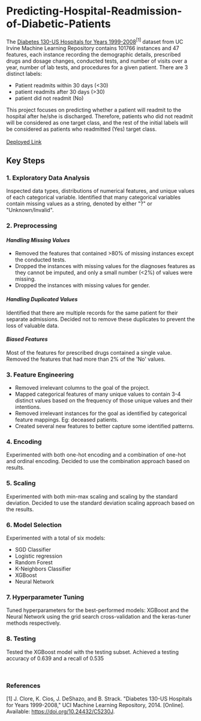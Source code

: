 # Predicting-Hospital-Readmission-of-Diabetic-Patients

The <a href="https://archive.ics.uci.edu/dataset/296/diabetes+130-us+hospitals+for+years+1999-2008">Diabetes 130-US Hospitals for Years 1999-2008</a><sup>[1]</sup> dataset from UC Irvine Machine Learning Repository contains 101766 instances and 47 features, each instance recording the demographic details, prescribed drugs and dosage changes, conducted tests, and number of visits over a year, number of lab tests, and procedures for a given patient. There are 3 distinct labels: 
* Patient readmits within 30 days (<30)
* patient readmits after 30 days (>30)
* patient did not readmit (No)

This project focuses on predicting whether a patient will readmit to the hospital after he/she is discharged.
Therefore, patients who did not readmit will be considered as one target class, and the rest of the initial labels will be considered as patients who readmitted (Yes) target class.
<br><br>
<a href="https://diabetic-patients-hospital-readmission.onrender.com/">Deployed Link</a>

## Key Steps
### 1. Exploratory Data Analysis
Inspected data types, distributions of numerical features, and unique values of each categorical variable. Identified that many categorical variables contain missing values as a string, denoted by either "?" or "Unknown/Invalid".

### 2. Preprocessing
_<h4>Handling Missing Values</h4>_
* Removed the features that contained >80% of missing instances except the conducted tests.
* Dropped the instances with missing values for the diagnoses features as they cannot be imputed, and only a small number (<2%) of values were missing.
* Dropped the instances with missing values for gender.

_<h4>Handling Duplicated Values</h4>_
Identified that there are multiple records for the same patient for their separate admissions. Decided not to remove these duplicates to prevent the loss of valuable data.

_<h4>Biased Features</h4>_
Most of the features for prescribed drugs contained a single value. Removed the features that had more than 2% of the 'No' values.

### 3. Feature Engineering
* Removed irrelevant columns to the goal of the project.
* Mapped categorical features of many unique values to contain 3-4 distinct values based on the frequency of those unique values and their intentions.
* Removed irrelevant instances for the goal as identified by categorical feature mappings. Eg: deceased patients.
* Created several new features to better capture some identified patterns.

### 4. Encoding
Experimented with both one-hot encoding and a combination of one-hot and ordinal encoding.
Decided to use the combination approach based on results.

### 5. Scaling
Experimented with both min-max scaling and scaling by the standard deviation.
Decided to use the standard deviation scaling approach based on the results.

### 6. Model Selection
Experimented with a total of six models:
* SGD Classifier
* Logistic regression
* Random Forest
* K-Neighbors Classifier
* XGBoost
* Neural Network

### 7. Hyperparameter Tuning
Tuned hyperparameters for the best-performed models: XGBoost and the Neural Network using the grid search cross-validation and the keras-tuner methods respectively.

### 8. Testing
Tested the XGBoost model with the testing subset. 
Achieved a testing accuracy of 0.639 and a recall of 0.535 

<br>

### References
[1] J. Clore, K. Cios, J. DeShazo, and B. Strack. "Diabetes 130-US Hospitals for Years 1999-2008," UCI Machine Learning Repository, 2014. [Online]. Available: https://doi.org/10.24432/C5230J.
